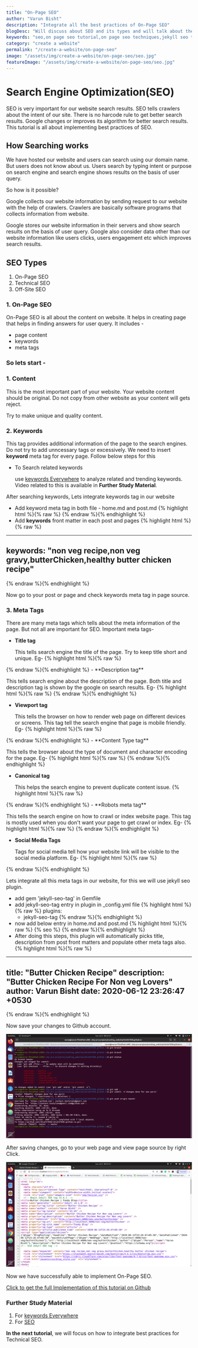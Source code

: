 ```yaml
---
title: "On-Page SEO"
author: "Varun Bisht"
description: "Integrate all the best practices of On-Page SEO"
blogDesc: "Will discuss about SEO and its types and will talk about the best practices of On-Page SEO. It includes- page content, keywords and meta tags,seo tags examples,list of meta tags"
keywords: "seo,on page seo tutorial,on page seo techniques,jekyll seo tag example,github jekyll seo,jekyll-seo-tag example"
category: "create a website"
permalink: "/create-a-website/on-page-seo"
image: "/assets/img/create-a-website/on-page-seo/seo.jpg"
featureImage: "/assets/img/create-a-website/on-page-seo/seo.jpg"
---
```

# Search Engine Optimization(SEO)

SEO is very important for our website search results. SEO tells crawlers about the intent of our site.
There is no harcode rule to get better search results. Google changes or improves its algorithm for better search results.
This tutorial is all about implementing best practices of SEO.

## How Searching works

We have hosted our website and users can search using our domain name. But users does not know about us.
Users search by typing intent or purpose on search engine and search engine shows results on the basis of user query.

So how is it possible?

Google collects our website information by sending request to our website with the help of crawlers.
Crawlers are basically software programs that collects information from website.

Google stores our website information in their servers and show search results on the basis of user query.
Google also consider data other than our website information like users clicks, users engagement etc which improves search results.

## SEO Types
1. On-Page SEO
2. Technical SEO
3. Off-Site SEO

### 1. On-Page SEO
On-Page SEO is all about the content on website. It helps in creating page that helps in finding answers for user query.
It includes -
   - page content
   - keywords
   - meta tags

### So lets start -

### 1. Content
This is the most important part of your website. Your website content should be original.
Do not copy from other website as your content will gets reject.

Try to make unique and quality content.

### 2. Keywords
This tag provides additional information of the page to the search engines. Do not try to add unncessary tags or excessively.
We need to insert **keyword** meta tag for every page. Follow below steps for this
- To Search related keywords

   use [keywords Everywhere](https://keywordseverywhere.com "keywords Everywhere") to analyze related and trending keywords.
   Video related to this is available in **Further Study Material**.

After searching keywords, Lets integrate keywords tag in our website
- Add keyword meta tag in both file - home.md and post.md
{% highlight html %}{% raw %}
   <meta name="keywords" content="{{ page.keywords }}">
{% endraw %}{% endhighlight %}
-  Add **keywords** front matter in each post and pages
{% highlight html %}{% raw %}
---
keywords: "non veg recipe,non veg gravy,butterChicken,healthy butter chicken recipe"
---
{% endraw %}{% endhighlight %}


Now go to your post or page and check keywords meta tag in page source.

### 3. Meta Tags
There are many meta tags which tells about the meta information of the page. But not all are important for SEO.
Important meta tags-
- **Title tag**

   This tells search engine the title of the page. Try to keep title short and unique. Eg-
   {% highlight html %}{% raw %}
<title>Butter Chicken Recipe | Foody Blog</title>
{% endraw %}{% endhighlight %}
- **Description tag**

   This tells search engine about the description of the page. Both title and description tag is shown by the google on search results. Eg-
{% highlight html %}{% raw %}
<meta name="description" content="Butter Chicken Recipe For Non veg Lovers" />
{% endraw %}{% endhighlight %}
- **Viewport tag**

   This tells the browser on how to render web page on different devices or screens. This tag tell the search engine that page is mobile friendly. Eg-
{% highlight html %}{% raw %}
<meta name="viewport" content="width=device-width,initial-scale=1">
{% endraw %}{% endhighlight %}
- **Content Type tag**

   This tells the browser about the type of document and character encoding for the page. Eg-
{% highlight html %}{% raw %}
<meta http-equiv="Content-Type" content="text/html; charset=utf-8" />
{% endraw %}{% endhighlight %}
- **Canonical tag**

   This helps the search engine to prevent duplicate content issue.
{% highlight html %}{% raw %}
<link rel="canonical" href="http://localhost:4000/non-veg/butterChicken" />
{% endraw %}{% endhighlight %}
- **Robots meta tag**

   This tells the search engine on how to crawl or index website page. This tag is mostly used when you don't want your page to get crawl or index. Eg-
{% highlight html %}{% raw %}
<meta name="robots" content="noindex">
{% endraw %}{% endhighlight %}
- **Social Media Tags**

   Tags for social media tell how your website link will be visible to the social media platform. Eg-
{% highlight html %}{% raw %}
<meta property="og:title" content="Butter Chicken Recipe" />
<meta property="og:locale" content="en_US" />
<meta property="og:description" content="Butter Chicken Recipe For Non veg Lovers" />
<meta property="og:url" content="http://localhost:4000/non-veg/butterChicken" />
<meta property="og:site_name" content="Foody Blog" />
<meta property="og:type" content="article" />
{% endraw %}{% endhighlight %}

Lets integrate all this meta tags in our website, for this we will use jekyll seo plugin.
- add gem 'jekyll-seo-tag' in Gemfile
- add jekyll-seo-tag entry in plugin in _config.yml file
{% highlight html %}{% raw %}
plugins:
  - jekyll-seo-tag
{% endraw %}{% endhighlight %}
- now add below entry in home.md and post.md
{% highlight html %}{% raw %}
{% seo %}
{% endraw %}{% endhighlight %}
- After doing this steps, this plugin will automatically picks title, description from post front matters
and populate other meta tags also.
{% highlight html %}{% raw %}
---
title:  "Butter Chicken Recipe"
description: "Butter Chicken Recipe For Non veg Lovers"
author: Varun Bisht
date:   2020-06-12 23:26:47 +0530
---
{% endraw %}{% endhighlight %}

Now save your changes to Github account.
<div class="imgCont">
  <img class="object-fit" alt="save seo part1" title="save seo part1" src="/assets/img/create-a-website/on-page-seo/save-seo-part1.png"/>
</div>

After saving changes, go to your web page and view page source by right Click.
<div class="imgCont">
  <img class="object-fit" alt="seo meta tags" title="seo meta tags" src="/assets/img/create-a-website/on-page-seo/seo-meta-tags.png"/>
</div>


Now we have successfully able to implement On-Page SEO.

<a href="https://github.com/vbisht7038/vbisht7038.github.io.git">Click to get the full Implementation of this tutorial on Github</a>

### Further Study Material
1. For [keywords Everywhere](https://www.youtube.com/watch?v=SpKNXGQCHzU "keywords Everywhere")
2. For [SEO](https://moz.com/beginners-guide-to-seo "SEO")

**In the next tutorial**, we will focus on how to integrate best practices for Technical SEO.
